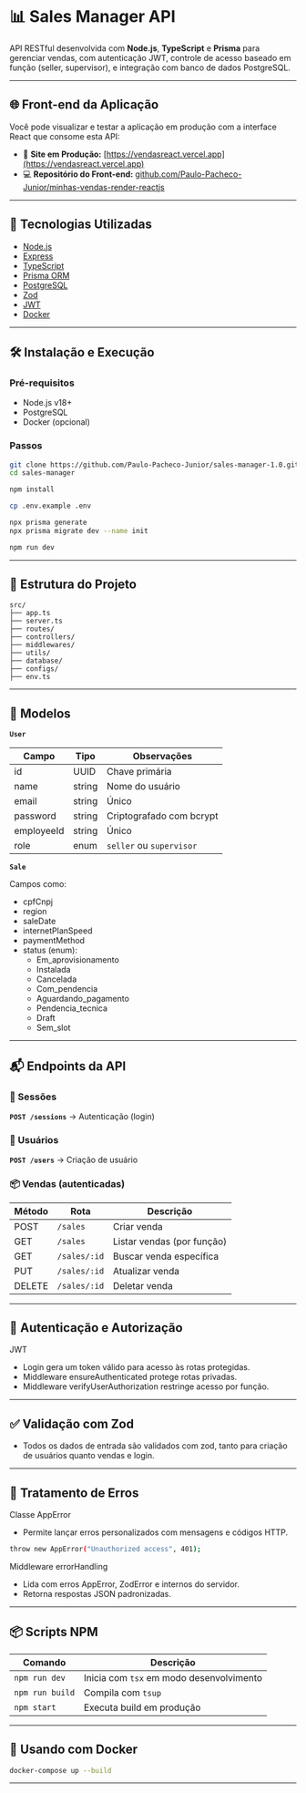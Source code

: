 # 📊 Sales Manager API

API RESTful desenvolvida com **Node.js**, **TypeScript** e **Prisma** para gerenciar vendas, com autenticação JWT, controle de acesso baseado em função (seller, supervisor), e integração com banco de dados PostgreSQL.

---

## 🌐 Front-end da Aplicação

Você pode visualizar e testar a aplicação em produção com a interface React que consome esta API:

- 🔗 **Site em Produção:** [https://vendasreact.vercel.app](https://vendasreact.vercel.app)
- 💻 **Repositório do Front-end:** [github.com/Paulo-Pacheco-Junior/minhas-vendas-render-reactjs](https://github.com/Paulo-Pacheco-Junior/minhas-vendas-render-reactjs)

---

## 🚀 Tecnologias Utilizadas

- [Node.js](https://nodejs.org/)
- [Express](https://expressjs.com/)
- [TypeScript](https://www.typescriptlang.org/)
- [Prisma ORM](https://www.prisma.io/)
- [PostgreSQL](https://www.postgresql.org/)
- [Zod](https://zod.dev/)
- [JWT](https://jwt.io/)
- [Docker](https://www.docker.com/)

---

## 🛠️ Instalação e Execução

### Pré-requisitos

- Node.js v18+
- PostgreSQL
- Docker (opcional)

### Passos

```bash
git clone https://github.com/Paulo-Pacheco-Junior/sales-manager-1.0.git
cd sales-manager

npm install

cp .env.example .env

npx prisma generate
npx prisma migrate dev --name init

npm run dev
```

---

## 📁 Estrutura do Projeto

```
src/
├── app.ts
├── server.ts
├── routes/
├── controllers/
├── middlewares/
├── utils/
├── database/
├── configs/
├── env.ts
```

---

## 🧾 Modelos

**`User`**

| Campo      | Tipo   | Observações              |
| ---------- | ------ | ------------------------ |
| id         | UUID   | Chave primária           |
| name       | string | Nome do usuário          |
| email      | string | Único                    |
| password   | string | Criptografado com bcrypt |
| employeeId | string | Único                    |
| role       | enum   | `seller` ou `supervisor` |


**`Sale`**

Campos como:
- cpfCnpj
- region
- saleDate
- internetPlanSpeed
- paymentMethod
- status (enum):
    - Em_aprovisionamento
    - Instalada
    - Cancelada
    - Com_pendencia
    - Aguardando_pagamento
    - Pendencia_tecnica
    - Draft
    - Sem_slot

---

## 📬 Endpoints da API

### 🔐 Sessões
**`POST /sessions`** → Autenticação (login)

### 👤 Usuários
**`POST /users`** → Criação de usuário

### 📦 Vendas (autenticadas)

| Método | Rota         | Descrição                  |
| ------ | ------------ | -------------------------- |
| POST   | `/sales`     | Criar venda                |
| GET    | `/sales`     | Listar vendas (por função) |
| GET    | `/sales/:id` | Buscar venda específica    |
| PUT    | `/sales/:id` | Atualizar venda            |
| DELETE | `/sales/:id` | Deletar venda              |

---

## 🔐 Autenticação e Autorização

JWT
- Login gera um token válido para acesso às rotas protegidas.
- Middleware ensureAuthenticated protege rotas privadas.
- Middleware verifyUserAuthorization restringe acesso por função.

---

## ✅ Validação com Zod

- Todos os dados de entrada são validados com zod, tanto para criação de usuários quanto vendas e login.

---

## 🧱 Tratamento de Erros

Classe AppError
- Permite lançar erros personalizados com mensagens e códigos HTTP.

```bash
throw new AppError("Unauthorized access", 401);
```

Middleware errorHandling
- Lida com erros AppError, ZodError e internos do servidor.
- Retorna respostas JSON padronizadas.

---

## 📦 Scripts NPM

| Comando            | Descrição                                |
| ------------------ | ---------------------------------------- |
| `npm run dev`      | Inicia com `tsx` em modo desenvolvimento |
| `npm run build`    | Compila com `tsup`                       |
| `npm start`        | Executa build em produção                |

---

## 🐳 Usando com Docker

```bash
docker-compose up --build
```

---
